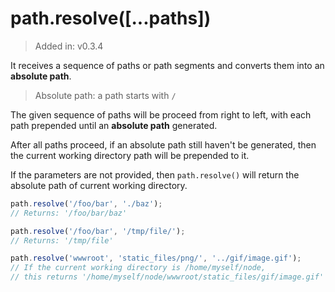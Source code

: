 # path.resolve([...paths])

> Added in: v0.3.4

It receives a sequence of paths or path segments and converts them into an **absolute path**.

> Absolute path: a path starts with `/`
>

The given sequence of paths will be proceed from right to left, with each path prepended until an **absolute path** generated.

After all paths proceed, if an absolute path still haven't be generated, then the current working directory path will be prepended to it.

If the parameters are not provided, then `path.resolve()` will return the absolute path of current working directory.

```js
path.resolve('/foo/bar', './baz');
// Returns: '/foo/bar/baz'

path.resolve('/foo/bar', '/tmp/file/');
// Returns: '/tmp/file'

path.resolve('wwwroot', 'static_files/png/', '../gif/image.gif');
// If the current working directory is /home/myself/node,
// this returns '/home/myself/node/wwwroot/static_files/gif/image.gif'
```

